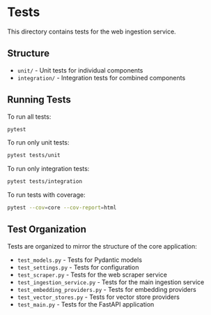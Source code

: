 # Tests

This directory contains tests for the web ingestion service.

## Structure

- `unit/` - Unit tests for individual components
- `integration/` - Integration tests for combined components

## Running Tests

To run all tests:

```bash
pytest
```

To run only unit tests:

```bash
pytest tests/unit
```

To run only integration tests:

```bash
pytest tests/integration
```

To run tests with coverage:

```bash
pytest --cov=core --cov-report=html
```

## Test Organization

Tests are organized to mirror the structure of the core application:

- `test_models.py` - Tests for Pydantic models
- `test_settings.py` - Tests for configuration
- `test_scraper.py` - Tests for the web scraper service
- `test_ingestion_service.py` - Tests for the main ingestion service
- `test_embedding_providers.py` - Tests for embedding providers
- `test_vector_stores.py` - Tests for vector store providers
- `test_main.py` - Tests for the FastAPI application
